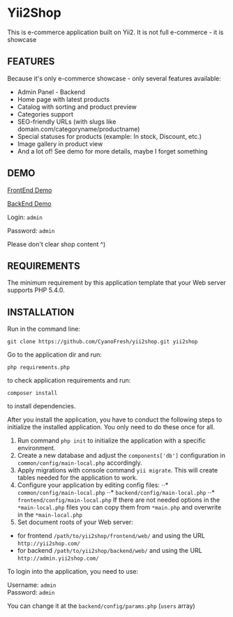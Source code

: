 Yii2Shop
===================================

This is e-commerce application built on Yii2. It is not full e-commerce - it is showcase

FEATURES
--------

Because it's only e-commerce showcase - only several features available:
* Admin Panel - Backend
* Home page with latest products
* Catalog with sorting and product preview
* Categories support
* SEO-friendly URLs (with slugs like domain.com/categoryname/productname)
* Special statuses for products (example: In stock, Discount, etc.)
* Image gallery in product view
* And a lot of! See demo for more details, maybe I forget something

DEMO
----

[FrontEnd Demo](http://yii2shop.solomaha.me/)

[BackEnd Demo](http://admin.yii2shop.solomaha.me/)

Login: `admin`

Password: `admin`

Please don't clear shop content ^)


REQUIREMENTS
------------

The minimum requirement by this application template that your Web server supports PHP 5.4.0.


INSTALLATION
------------

Run in the command line:

`git clone https://github.com/CyanoFresh/yii2shop.git yii2shop`

Go to the application dir and run:

`php requirements.php`

to check application requirements and run:

`composer install`

to install dependencies.

After you install the application, you have to conduct the following steps to initialize
the installed application. You only need to do these once for all.

1. Run command `php init` to initialize the application with a specific environment.
2. Create a new database and adjust the `components['db']` configuration in `common/config/main-local.php` accordingly.
3. Apply migrations with console command `yii migrate`. This will create tables needed for the application to work.
4. Configure your application by editing config files: 
⋅⋅* `common/config/main-local.php`
⋅⋅* `backend/config/main-local.php`
⋅⋅* `frontend/config/main-local.php`
If there are not needed options in the `*main-local.php` files you can copy them from `*main.php` and overwrite in the
`*main-local.php`
5. Set document roots of your Web server:

- for frontend `/path/to/yii2shop/frontend/web/` and using the URL `http://yii2shop.com/`
- for backend `/path/to/yii2shop/backend/web/` and using the URL `http://admin.yii2shop.com/`

To login into the application, you need to use:

Username: `admin` <br> 
Password: `admin`

You can change it at the `backend/config/params.php` (`users` array)
